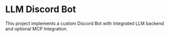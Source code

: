 <h1>LLM Discord Bot</h1>


This project implements a custom Discord Bot with integrated LLM backend and optional MCP Integration.
